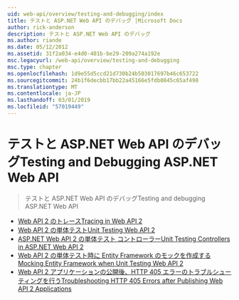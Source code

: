 ```yaml
---
uid: web-api/overview/testing-and-debugging/index
title: テストと ASP.NET Web API のデバッグ |Microsoft Docs
author: rick-anderson
description: テストと ASP.NET Web API のデバッグ
ms.author: riande
ms.date: 05/12/2012
ms.assetid: 31f2a034-e4d0-401b-be29-209a274a192e
msc.legacyurl: /web-api/overview/testing-and-debugging
msc.type: chapter
ms.openlocfilehash: 1d9e55d5ccd21d730b24b503017697b46c653722
ms.sourcegitcommit: 24b1f6decbb17bb22a45166e5fdb0845c65af498
ms.translationtype: MT
ms.contentlocale: ja-JP
ms.lasthandoff: 03/01/2019
ms.locfileid: "57019449"
---
```

<a name="testing-and-debugging-aspnet-web-api"></a><span data-ttu-id="485cd-103">テストと ASP.NET Web API のデバッグ</span><span class="sxs-lookup"><span data-stu-id="485cd-103">Testing and Debugging ASP.NET Web API</span></span>
====================
> <span data-ttu-id="485cd-104">テストと ASP.NET Web API のデバッグ</span><span class="sxs-lookup"><span data-stu-id="485cd-104">Testing and debugging ASP.NET Web API</span></span>


- [<span data-ttu-id="485cd-105">Web API 2 のトレース</span><span class="sxs-lookup"><span data-stu-id="485cd-105">Tracing in Web API 2</span></span>](tracing-in-aspnet-web-api.md)
- [<span data-ttu-id="485cd-106">Web API 2 の単体テスト</span><span class="sxs-lookup"><span data-stu-id="485cd-106">Unit Testing Web API 2</span></span>](unit-testing-with-aspnet-web-api.md)
- [<span data-ttu-id="485cd-107">ASP.NET Web API 2 の単体テスト コントローラー</span><span class="sxs-lookup"><span data-stu-id="485cd-107">Unit Testing Controllers in ASP.NET Web API 2</span></span>](unit-testing-controllers-in-web-api.md)
- [<span data-ttu-id="485cd-108">Web API 2 の単体テスト時に Entity Framework のモックを作成する</span><span class="sxs-lookup"><span data-stu-id="485cd-108">Mocking Entity Framework when Unit Testing Web API 2</span></span>](mocking-entity-framework-when-unit-testing-aspnet-web-api-2.md)
- [<span data-ttu-id="485cd-109">Web API 2 アプリケーションの公開後、HTTP 405 エラーのトラブルシューティングを行う</span><span class="sxs-lookup"><span data-stu-id="485cd-109">Troubleshooting HTTP 405 Errors after Publishing Web API 2 Applications</span></span>](troubleshooting-http-405-errors-after-publishing-web-api-applications.md)
